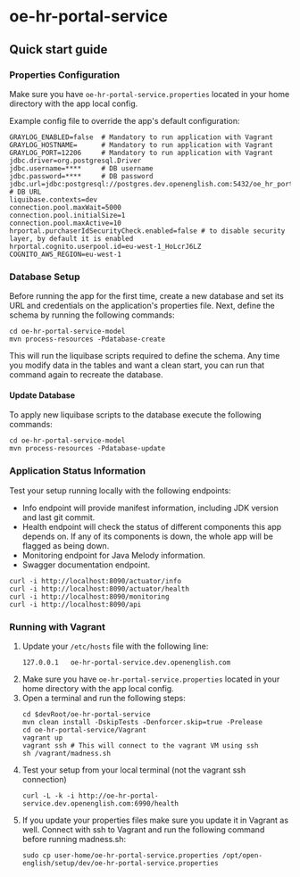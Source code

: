 # oe-hr-portal-service 
## Quick start guide

### Properties Configuration
<a name="properties"></a>Make sure you have `oe-hr-portal-service.properties` located in your home directory with the app local config.

Example config file to override the app's default configuration:
```
GRAYLOG_ENABLED=false  # Mandatory to run application with Vagrant
GRAYLOG_HOSTNAME=      # Mandatory to run application with Vagrant
GRAYLOG_PORT=12206     # Mandatory to run application with Vagrant
jdbc.driver=org.postgresql.Driver
jdbc.username=****     # DB username
jdbc.password=****     # DB password
jdbc.url=jdbc:postgresql://postgres.dev.openenglish.com:5432/oe_hr_portal_service # DB URL
liquibase.contexts=dev
connection.pool.maxWait=5000
connection.pool.initialSize=1
connection.pool.maxActive=10
hrportal.purchaserIdSecurityCheck.enabled=false # to disable security layer, by default it is enabled
hrportal.cognito.userpool.id=eu-west-1_HoLcrJ6LZ
COGNITO_AWS_REGION=eu-west-1 
```

### Database Setup
Before running the app for the first time, create a new database and set its URL and credentials on 
the application's properties file. Next, define the schema by running the following commands:
```
cd oe-hr-portal-service-model
mvn process-resources -Pdatabase-create
```
This will run the liquibase scripts required to define the schema. Any time you modify data in the 
tables and want a clean start, you can run that command again to recreate the database.

#### Update Database
To apply new liquibase scripts to the database execute the following commands:
```
cd oe-hr-portal-service-model
mvn process-resources -Pdatabase-update
```

### Application Status Information
Test your setup running locally with the following endpoints:

* Info endpoint will provide manifest information, including JDK version and last git commit.
* Health endpoint will check the status of different components this app depends on. If any of its 
components is down, the whole app will be flagged as being down.
* Monitoring endpoint for Java Melody information.
* Swagger documentation endpoint.

```
curl -i http://localhost:8090/actuator/info
curl -i http://localhost:8090/actuator/health
curl -i http://localhost:8090/monitoring
curl -i http://localhost:8090/api
```

### Running with Vagrant

1. Update your `/etc/hosts` file with the following line:
    ```
    127.0.0.1	oe-hr-portal-service.dev.openenglish.com
    ```
2. Make sure you have `oe-hr-portal-service.properties` located in your home directory with the app local config.
3. Open a terminal and run the following steps:
    ```
    cd $devRoot/oe-hr-portal-service
    mvn clean install -DskipTests -Denforcer.skip=true -Prelease
    cd oe-hr-portal-service/Vagrant
    vagrant up
    vagrant ssh # This will connect to the vagrant VM using ssh
    sh /vagrant/madness.sh
    ```
4. Test your setup from your local terminal (not the vagrant ssh connection)
    ```
    curl -L -k -i http://oe-hr-portal-service.dev.openenglish.com:6990/health
    ```
5. If you update your properties files make sure you update it in Vagrant as well. Connect with ssh 
to Vagrant and run the following command before running madness.sh:
    ```
    sudo cp user-home/oe-hr-portal-service.properties /opt/open-english/setup/dev/oe-hr-portal-service.properties
    ```
